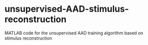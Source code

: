 # unsupervised-AAD-stimulus-reconstruction
MATLAB code for the unsupervised AAD training algorithm based on stimulus reconstruction

